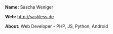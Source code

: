 **Name:** 
Sascha Weniger

**Web:** 
http://sashless.de

**About:** 
Web Developer - PHP, JS, Python, Android
